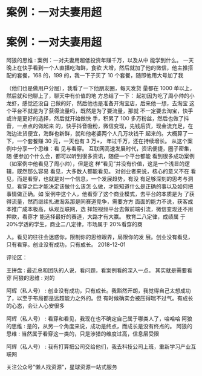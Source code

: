 # 案例：一对夫妻用超

# 案例：一对夫妻用超

阿狼的思维 : 案例：一对夫妻用超低投资年赚千万，以及从中 能学到什么。 一天晚上在快手看到一个人直播吃海鲜，食欲 大增，然后就加了他的微信，他主推搭配的套餐，168 的，199 的，我一下子买了 10 个套餐，随即他用大号加了我

（他们也是做用户分层），我看了一下他朋友圈，每天发货 量都在 1000 单以上，然后就和他聊上了，聊天中有价值的地 方总结了一下： 起初因为吃了周小帅的小龙虾，感觉还没自 己做的好，然后他也是准备开淘宝店，后来他一想，去淘宝 这个平台不就是为了获得流量吗，既然是为了要流量，那就 不一定要去淘宝，快手或许是更好的选择，然后就开始做快 手，积累了 100 多万粉丝，然后也做了抖音，一点点的做起来 的，快手抖音吸粉，微信变现，先钱后货，现金流充足，在 海边进货便宜，海鲜也新鲜，就和他老婆两个人几万块钱干 起来的。大概算了一下，一个套餐赚 30 元，一天也有 3 万+， 年过千万，还在持续增长。 从这个案例中分享一个思维：看 见与看穿。 互联网高速发展时代，资讯便捷，圈子密集，随 便参加个什么会，都可以听到很多资讯，随便一个平台都能 看到很多成功案例（如案例中他看见了周小帅），但是这 样“看见”并没有价值，这是一个浅显的逻辑，既然那么容易 看见，大多数人都能看见。 对创业者来说，核心的意义不在 看见，而是看穿，也就是对一个信息，一个发展趋势，有没 有足够深刻的思考与洞见，看穿之后才能决定该做什么该怎 么做，才能知道什么是正确的事以及如何把事情做正确。如 案例中这个人，他看穿了这个商业模式，去平台的本质是为 了获得流量，然而继续扎进淘系那是同赛道竞争，需要方方 面面的能力不说，获客成本推广成本极高，纵观互联网，选 择短视频平台去做前端引流，微信变现还不用押款，看穿才 能选择最好的赛道，大路才有大赢。 教育二八定律，成绩属 于 20%学透的学生，商业二八定律，市场属于 20%看穿的商

人。看见的往往会迷惑你，限制你的思维眼界，局限你的发 展。创业没有看见，只有看穿。创业没有成功，只有成长。 2018-12-01

评论区：

王拼盘 : 最近总和团队的人说，看问题，看案例看的深入一点。 其实就是需要看穿 阿狼的思维 : 对的

阿辉（私人号） : 创业没有成功，只有成长。我豁然开朗，我觉得自己太想成功了，以至于布局都是远超能力之外的。但 有时候确实会被压得喘不过气。有成长的心态，会让人心安很多

阿辉（私人号） : 看穿和看见，我现在也不确定自己属于哪类人了，哈哈哈 阿狼的思维 : 是的，从另一个角度来说，成功是终点，而成长是没有终点的。 阿狼的思维 : 当然属于看穿这一类的，只是涉猎的维度过高，信息层受限

阿辉（私人号） : 我有打算把公司交给他们，我去科技公司上班，重新学习产业互联网

关注公众号"懒人找资源"，星球资源一站式服务